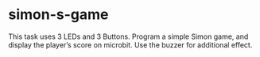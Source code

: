 # simon-s-game
This task uses 3 LEDs and 3 Buttons.  Program a simple Simon game, and display the player’s score on microbit. Use the buzzer for additional effect.
